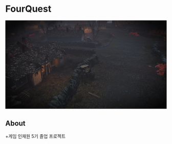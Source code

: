 # FourQuest
![Image.png](https://github.com/17637p/FourQuest/blob/main/image.png)

## About
+게임 인재원 5기 졸업 프로젝트

